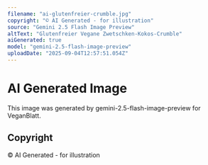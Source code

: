 ```yaml
---
filename: "ai-glutenfreier-crumble.jpg"
copyright: "© AI Generated - for illustration"
source: "Gemini 2.5 Flash Image Preview"
altText: "Glutenfreier Vegane Zwetschken-Kokos-Crumble"
aiGenerated: true
model: "gemini-2.5-flash-image-preview"
uploadDate: "2025-09-04T12:57:51.054Z"
---
```


# AI Generated Image

This image was generated by gemini-2.5-flash-image-preview for VeganBlatt.

## Copyright
© AI Generated - for illustration
